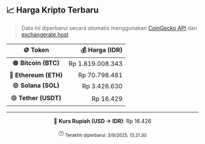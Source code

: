

<!-- HARGA_KRIPTO -->
## 📈 Harga Kripto Terbaru

> Data ini diperbarui secara otomatis menggunakan [CoinGecko API](https://www.coingecko.com/) dan [exchangerate.host](https://exchangerate.host/)

<div align="center">

| 🪙 Token | 💰 Harga (IDR) |
|:------:|---------------:|
| 🟠 **Bitcoin (BTC)**   | Rp 1.819.008.343 |
| 🔵 **Ethereum (ETH)**  | Rp 70.798.481 |
| 🟣 **Solana (SOL)**    | Rp 3.426.630 |
| 🟢 **Tether (USDT)**   | Rp 16.429 |

---

💱 **Kurs Rupiah (USD → IDR)**: Rp 16.426

🕒 <sub>Terakhir diperbarui: 3/9/2025, 13.21.30</sub>

</div>
<!-- /HARGA_KRIPTO -->